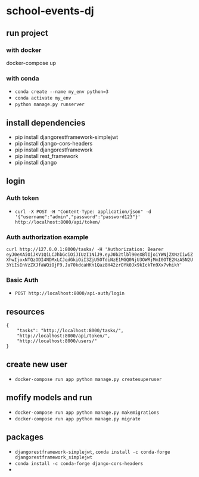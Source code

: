 # school-events-dj
## 

## run project
### with docker
docker-compose up

### with conda
- `conda create --name my_env python=3`
- `conda activate my_env`
- `python manage.py runserver`

## install dependencies
- pip install djangorestframework-simplejwt
- pip install django-cors-headers
- pip install djangorestframework
- pip install rest_framework
- pip install django

## login
### Auth token
- `curl -X POST -H "Content-Type: application/json" -d '{"username":"admin","password":"password123"}' http://localhost:8000/api/token/`
### Auth authorization example
`curl http://127.0.0.1:8000/tasks/ -H 'Authorization: Bearer eyJ0eXAiOiJKV1QiLCJhbGciOiJIUzI1NiJ9.eyJ0b2tlbl90eXBlIjoiYWNjZXNzIiwiZXhwIjoxNTQzODI4NDMxLCJqdGkiOiI3ZjU5OTdiNzE1MGQ0NjU3OWRjMmI0OTE2NzA5N2U3YiIsInVzZXJfaWQiOjF9.Ju70kdcaHKn1Qaz8H42zrOYk0Jx9kIckTn9Xx7vhikY'`


### Basic Auth
- `POST http://localhost:8000/api-auth/login`

## resources
```
{
    "tasks": "http://localhost:8000/tasks/",
    "http://localhost:8000/api/token/",
    "http://localhost:8000/users/"
}
```
## create new user
- ```docker-compose run app python manage.py createsuperuser ```

## mofify models and run
- ```docker-compose run app python manage.py makemigrations```
- ```docker-compose run app python manage.py migrate```
## packages
- `djangorestframework-simplejwt`, `conda install -c conda-forge djangorestframework_simplejwt`
- `conda install -c conda-forge django-cors-headers`
- 
